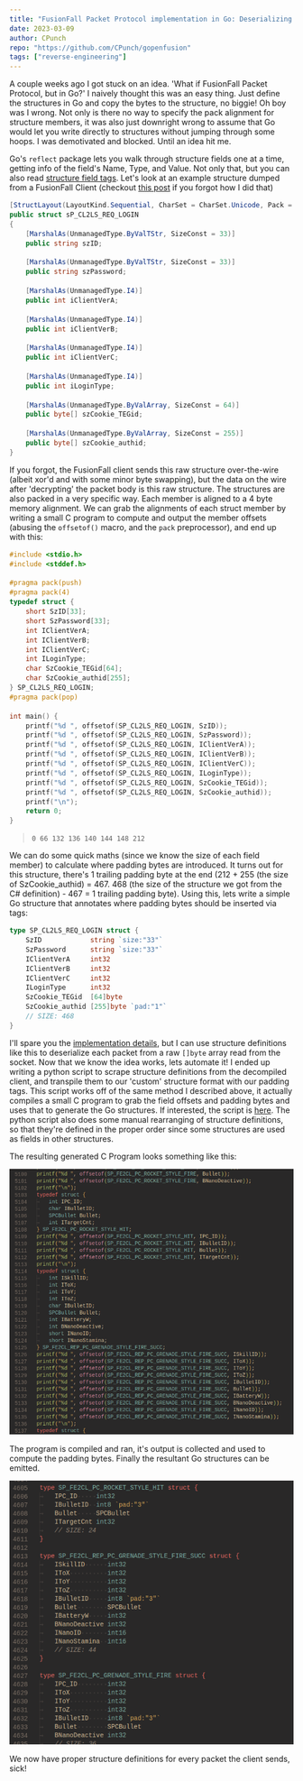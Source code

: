 ```yaml
---
title: "FusionFall Packet Protocol implementation in Go: Deserializing C# Structures"
date: 2023-03-09
author: CPunch
repo: "https://github.com/CPunch/gopenfusion"
tags: ["reverse-engineering"]
---
```


A couple weeks ago I got stuck on an idea. 'What if FusionFall Packet Protocol, but in Go?' I naively thought this was an easy thing. Just define the structures in Go and copy the bytes to the structure, no biggie! Oh boy was I wrong. Not only is there no way to specify the pack alignment for structure members, it was also just downright wrong to assume that Go would let you write directly to structures without jumping through some hoops. I was demotivated and blocked. Until an idea hit me.

Go's `reflect` package lets you walk through structure fields one at a time, getting info of the field's Name, Type, and Value. Not only that, but you can also read [structure field tags](https://www.digitalocean.com/community/tutorials/how-to-use-struct-tags-in-go). Let's look at an example structure dumped from a FusionFall Client (checkout [this post](/pages/fusionfall-openfusion/) if you forgot how I did that)

```C#
[StructLayout(LayoutKind.Sequential, CharSet = CharSet.Unicode, Pack = 4, Size = 468)]
public struct sP_CL2LS_REQ_LOGIN
{
	[MarshalAs(UnmanagedType.ByValTStr, SizeConst = 33)]
	public string szID;

	[MarshalAs(UnmanagedType.ByValTStr, SizeConst = 33)]
	public string szPassword;

	[MarshalAs(UnmanagedType.I4)]
	public int iClientVerA;

	[MarshalAs(UnmanagedType.I4)]
	public int iClientVerB;

	[MarshalAs(UnmanagedType.I4)]
	public int iClientVerC;

	[MarshalAs(UnmanagedType.I4)]
	public int iLoginType;

	[MarshalAs(UnmanagedType.ByValArray, SizeConst = 64)]
	public byte[] szCookie_TEGid;

	[MarshalAs(UnmanagedType.ByValArray, SizeConst = 255)]
	public byte[] szCookie_authid;
}
```

If you forgot, the FusionFall client sends this raw structure over-the-wire (albeit xor'd and with some minor byte swapping), but the data on the wire after 'decrypting' the packet body is this raw structure. The structures are also packed in a very specific way. Each member is aligned to a 4 byte memory alignment. We can grab the alignments of each struct member by writing a small C program to compute and output the member offsets (abusing the `offsetof()` macro, and the `pack` preprocessor), and end up with this:

```C
#include <stdio.h>
#include <stddef.h>

#pragma pack(push)
#pragma pack(4)
typedef struct {
	short SzID[33];
	short SzPassword[33];
	int IClientVerA;
	int IClientVerB;
	int IClientVerC;
	int ILoginType;
	char SzCookie_TEGid[64];
	char SzCookie_authid[255];
} SP_CL2LS_REQ_LOGIN;
#pragma pack(pop)

int main() {
    printf("%d ", offsetof(SP_CL2LS_REQ_LOGIN, SzID));
    printf("%d ", offsetof(SP_CL2LS_REQ_LOGIN, SzPassword));
    printf("%d ", offsetof(SP_CL2LS_REQ_LOGIN, IClientVerA));
    printf("%d ", offsetof(SP_CL2LS_REQ_LOGIN, IClientVerB));
    printf("%d ", offsetof(SP_CL2LS_REQ_LOGIN, IClientVerC));
    printf("%d ", offsetof(SP_CL2LS_REQ_LOGIN, ILoginType));
    printf("%d ", offsetof(SP_CL2LS_REQ_LOGIN, SzCookie_TEGid));
    printf("%d ", offsetof(SP_CL2LS_REQ_LOGIN, SzCookie_authid));
    printf("\n");
    return 0;
}
```
> `0 66 132 136 140 144 148 212`

We can do some quick maths (since we know the size of each field member) to calculate where padding bytes are introduced. It turns out for this structure, there's 1 trailing padding byte at the end (212 + 255 (the size of SzCookie_authid) = 467. 468 (the size of the structure we got from the C# definition) - 467 = 1 trailing padding byte). Using this, lets write a simple Go structure that annotates where padding bytes should be inserted via tags:

```go
type SP_CL2LS_REQ_LOGIN struct {
	SzID            string `size:"33"`
	SzPassword      string `size:"33"`
	IClientVerA     int32
	IClientVerB     int32
	IClientVerC     int32
	ILoginType      int32
	SzCookie_TEGid  [64]byte
	SzCookie_authid [255]byte `pad:"1"`
	// SIZE: 468
}
```

I'll spare you the [implementation details](https://github.com/CPunch/gopenfusion/blob/main/core/protocol/packet.go), but I can use structure definitions like this to deserialize each packet from a raw `[]byte` array read from the socket. Now that we know the idea works, lets automate it! I ended up writing a python script to scrape structure definitions from the decompiled client, and transpile them to our 'custom' structure format with our padding tags. This script works off of the same method I described above, it actually compiles a small C program to grab the field offsets and padding bytes and uses that to generate the Go structures. If interested, the script is [here](https://github.com/CPunch/gopenfusion/blob/main/tools/genstructs.py). The python script also does some manual rearranging of structure definitions, so that they're defined in the proper order since some structures are used as fields in other structures.

The resulting generated C Program looks something like this:

![](cprog.png)

The program is compiled and ran, it's output is collected and used to compute the padding bytes. Finally the resultant Go structures can be emitted.

![](godefs.png)

We now have proper structure definitions for every packet the client sends, sick!